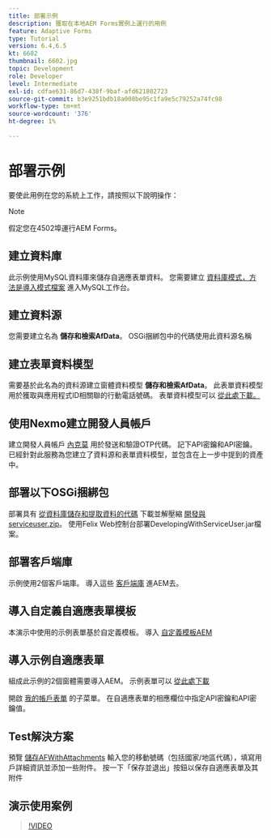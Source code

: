 ```yaml
---
title: 部署示例
description: 獲取在本地AEM Forms實例上運行的用例
feature: Adaptive Forms
type: Tutorial
version: 6.4,6.5
kt: 6602
thumbnail: 6602.jpg
topic: Development
role: Developer
level: Intermediate
exl-id: cdfae631-86d7-438f-9baf-afd621802723
source-git-commit: b3e9251bdb18a008be95c1fa9e5c79252a74fc98
workflow-type: tm+mt
source-wordcount: '376'
ht-degree: 1%

---
```


# 部署示例

要使此用例在您的系統上工作，請按照以下說明操作：

>[!NOTE]
>假定您在4502埠運行AEM Forms。


## 建立資料庫

此示例使用MySQL資料庫來儲存自適應表單資料。 您需要建立 [資料庫模式，方法是導入模式檔案](assets/data-base-schema.sql) 進入MySQL工作台。

## 建立資料源

您需要建立名為 **儲存和檢索AfData**。 OSGi捆綁包中的代碼使用此資料源名稱

## 建立表單資料模型

需要基於此名為的資料源建立窗體資料模型 **儲存和檢索AfData**。 此表單資料模型用於獲取與應用程式ID相關聯的行動電話號碼。 表單資料模型可以 [從此處下載。](assets/2-Factor-Authentication-DataSource-and-FDM.zip)

## 使用Nexmo建立開發人員帳戶

建立開發人員帳戶 [內克莫](https://dashboard.nexmo.com/) 用於發送和驗證OTP代碼。 記下API密鑰和API密鑰。 已經針對此服務為您建立了資料源和表單資料模型，並包含在上一步中提到的資產中。

## 部署以下OSGi捆綁包

部署具有 [從資料庫儲存和提取資料的代碼](assets/FetchPartiallyCompletedForm.PartiallyCompletedForm.core-1.0-SNAPSHOT.jar)
下載並解壓縮 [開發與serviceuser.zip](https://experienceleague.adobe.com/docs/experience-manager-learn/assets/developingwithserviceuser.zip)。
使用Felix Web控制台部署DevelopingWithServiceUser.jar檔案。

## 部署客戶端庫

示例使用2個客戶端庫。 導入這些 [客戶端庫](assets/client-libraries.zip) 進AEM去。

## 導入自定義自適應表單模板

本演示中使用的示例表單基於自定義模板。 導入 [自定義模板AEM](assets/custom-template-with-page-component.zip)

## 導入示例自適應表單

組成此示例的2個窗體需要導入AEM。 示例表單可以 [從此處下載](assets/sample-forms.zip)

開啟 [我的帳戶表單](http://localhost:4502/editor.html/content/forms/af/myaccountform.html) 的子菜單。 在自適應表單的相應欄位中指定API密鑰和API密鑰值。

## Test解決方案

預覽 [儲存AFWithAttachments](http://localhost:4502/content/dam/formsanddocuments/storeafwithattachments/jcr:content?wcmmode=disabled)
輸入您的移動號碼（包括國家/地區代碼），填寫用戶詳細資訊並添加一些附件。 按一下「保存並退出」按鈕以保存自適應表單及其附件


## 演示使用案例

>[!VIDEO](https://video.tv.adobe.com/v/327122?quality=12&learn=on)
